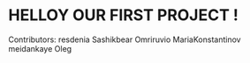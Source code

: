 # HELLOY OUR FIRST PROJECT !

Contributors:
resdenia
Sashikbear
Omriruvio
MariaKonstantinov
meidankaye
Oleg
